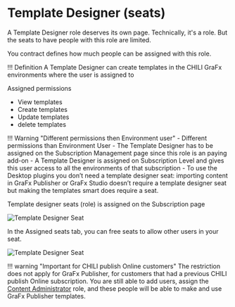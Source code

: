 # Template Designer (seats)

A Template Designer role deserves its own page. Technically, it's a role. But the seats to have people with this role are limited.

You contract defines how much people can be assigned with this role.

!!! Definition
	A Template Designer can create templates in the CHILI GraFx environments where the user is assigned to
	
Assigned permissions

- View templates
- Create templates
- Update templates
- delete templates

!!! Warning "Different permissions then Environment user"
	- Different permissions than Environment User 
	- The Template Designer has to be assigned on the Subscription Management page since this role is an paying add-on
	- A Template Designer is assigned on Subscription Level and gives this user access to all the environments of that subscription
	- To use the Desktop plugins you don’t need a template designer seat: importing content in GraFx Publisher or GraFx Studio doesn’t require a template designer seat but making the templates smart does require a seat.
	
Template designer seats (role) is assigned on the Subscription page

![Template Designer Seat](https://chilipublishdocs.imgix.net/CHILI_GraFx/users/tds_assign_seat.png?w=800)

In the Assigned seats tab, you can free seats to allow other users in your seat.

![Template Designer Seat](https://chilipublishdocs.imgix.net/CHILI_GraFx/users/tds_remove_seat.png?w=800)

!!! warning "Important for CHILI publish Online customers"
	The restriction does not apply for GraFx Publisher, for customers that had a previous CHILI publish Online subscription. You are still able to add users, assign the [Content Administrator](/CHILI_GraFx/user_management_roles/#content-administrator) role, and these people will be able to make and use GraFx Publisher templates.